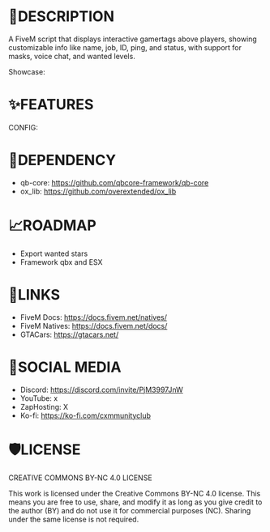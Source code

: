 # 📝DESCRIPTION
A FiveM script that displays interactive gamertags above players, showing customizable info like name, job, ID, ping, and status, with support for masks, voice chat, and wanted levels. 

Showcase:

# ✨FEATURES
CONFIG:

# 🚨DEPENDENCY 
- qb-core: https://github.com/qbcore-framework/qb-core
- ox_lib: https://github.com/overextended/ox_lib

# 📈ROADMAP
- Export wanted stars 
- Framework qbx and ESX

# 🧠LINKS
- FiveM Docs: https://docs.fivem.net/natives/
- FiveM Natives: https://docs.fivem.net/docs/
- GTACars: https://gtacars.net/

# 📱SOCIAL MEDIA
- Discord: https://discord.com/invite/PjM3997JnW
- YouTube: x
- ZapHosting: X
- Ko-fi: https://ko-fi.com/cxmmunityclub

# 🛡️LICENSE
CREATIVE COMMONS BY-NC 4.0 LICENSE

This work is licensed under the Creative Commons BY-NC 4.0 license. This means you are free to use, share, and modify it as long as you give credit to the author (BY) and do not use it for commercial purposes (NC). Sharing under the same license is not required.

